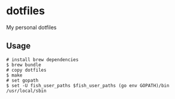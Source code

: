 # dotfiles
My personal dotfiles
## Usage
```
# install brew dependencies
$ brew bundle
# copy dotfiles
$ make
# set gopath
$ set -U fish_user_paths $fish_user_paths (go env GOPATH)/bin /usr/local/sbin
```
